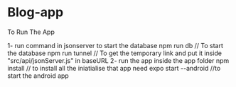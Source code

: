 # Blog-app

To Run The App

1-  run command in jsonserver to start the database
        npm run db      // To start the database
        npm run tunnel      // To get the temporary link and put it inside "src/api/jsonServer.js" in baseURL
2-  run the app inside the app folder
        npm install         // to install all the iniatialise that app need
        expo start --android    //to start the android app
